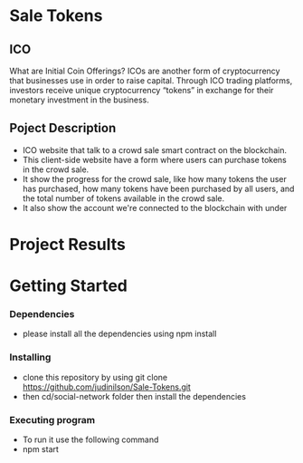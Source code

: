 # Sale Tokens

## ICO

What are Initial Coin Offerings? ICOs are another form of cryptocurrency that businesses use in order to raise capital. Through ICO trading platforms, investors receive unique cryptocurrency “tokens” in exchange for their monetary investment in the business.

## Poject Description

- ICO website that talk to a crowd sale smart contract on the blockchain.
- This client-side website have a form where users can purchase tokens in the crowd sale.
- It show the progress for the crowd sale, like how many tokens the user has purchased, how many tokens have been purchased by all users, and the total number of tokens available in the crowd sale.
- It also show the account we're connected to the blockchain with under

# Project Results

<!-- ![Logo](./public/screenshot.png) -->

# Getting Started

### Dependencies

- please install all the dependencies using npm install

### Installing

- clone this repository by using git clone https://github.com/judinilson/Sale-Tokens.git
- then cd/social-network folder then install the dependencies

### Executing program

- To run it use the following command
- npm start
